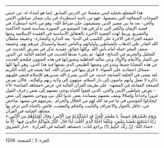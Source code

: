 ------------------------------------------------------------------------

هذا المقطع بجملته ليس منفصلا عن الدرس السابق. إنما هو امتداد له. من جنس
الموجات المتعاقبة التي يتضمنها.. فهو من ناحية استطرداد في بيان مصائر
شياطين الإنس والجن- بعد ما بين مصير الذين يستقيمون على صراط الله- وهو من
ناحية استطراد في قضية الإيمان والكفر التي تذكر في هذا الموضع من السورة
بمناسبة قضية الحاكمية والتشريع. وربط لهذه القضية الأخيرة بالحقائق
الأساسية في العقيدة الإسلامية ومنها حقيقة الجزاء في الآخرة على الكسب في
الدنيا- بعد النذارة والبشارة- وحقيقة سلطان الله القادر على الذهاب
بالشياطين وأوليائهم وبالناس جميعا واستبدال غيرهم بهم، وحقيقة ضعف البشر
جملة أمام بأس الله. وكلها حقائق عقيدية تذكر في معرض الحديث عن التحليل
والتحريم في الذبائح- قبلها- ثم يجيء بعدها الحديث في الحلقة التالية عن
النذور من الثمار والأنعام والأولاد وعن تقاليد الجاهلية وتصوراتها في هذه
الشؤون فيلتحم الحديث عن هذه القضايا جميعاً وتبدو في وضعها الطبيعي الذي
يضعها فيه هذا الدين. وهي أنها كلها مسائل اعتقادية على السواء. لا فرق
بينها في ميزان الله، كما يقيمه في كتابه الكريم.  
لقد مضى في الحلقة السابقة حديث عن الذين يشرح الله صدورهم للإسلام فتبقى
قلوبهم ذاكرة لا تغفل وأنهم ماضون إلى دار السلام، منتهون إلى ولاية ربهم
وكفالته.. فالآن يعرض الصفحة المقابلة في المشهد- على طريقة القرآن الغالبة
في عرض «مشاهد القيامة» «1» - يعرض شياطين الإنس والجن، الذين قضوا الحياة
يوحي بعضهم إلى بعض زخرف القول غروراً وخداعاً وإضلالا ويقف بعضهم بمساندة
بعض عدوا لكل نبي ويوحي بعضهم إلى بعض ليجادلوا المؤمنين في ما شرعه الله
لهم من الحلال والحرام.. يعرضهم في مشهد شاخص حي، حافل بالحوار والاعتراف
والتأنيب والحكم والتعقيب، فائض بالحياة التي تزخر بها مشاهد القيامة في
القرآن.  
«وَيَوْمَ يَحْشُرُهُمْ جَمِيعاً: يا مَعْشَرَ الْجِنِّ قَدِ اسْتَكْثَرْتُمْ مِنَ الْإِنْسِ! وَقالَ أَوْلِياؤُهُمْ مِنَ
الْإِنْسِ: رَبَّنَا اسْتَمْتَعَ بَعْضُنا بِبَعْضٍ، وَبَلَغْنا أَجَلَنَا الَّذِي أَجَّلْتَ لَنا! قالَ: النَّارُ
مَثْواكُمْ خالِدِينَ فِيها- إِلَّا ما شاءَ اللَّهُ- إِنَّ رَبَّكَ حَكِيمٌ (1) يراجع كتاب: «مشاهد
القيامة في القرآن» . «دار الشروق» .

------------------------------------------------------------------------

الجزء: 3 ¦ الصفحة: 1206
